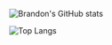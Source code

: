 ![Brandon's GitHub stats](https://github-readme-stats.vercel.app/api?username=brandonszeto&count_private=true&show_icons=true&theme=transparent)

![Top Langs](https://github-readme-stats.vercel.app/api/top-langs/?username=brandonszeto&layout=compact&langs_count=8&theme=transparent)

